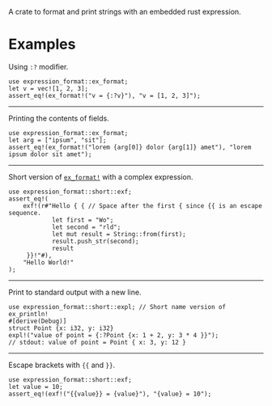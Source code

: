 A crate to format and print strings with an embedded rust expression.
# Examples
Using `:?` modifier.
```
use expression_format::ex_format;
let v = vec![1, 2, 3];
assert_eq!(ex_format!("v = {:?v}"), "v = [1, 2, 3]");
```
---
Printing the contents of fields.
```
use expression_format::ex_format;
let arg = ["ipsum", "sit"];
assert_eq!(ex_format!("lorem {arg[0]} dolor {arg[1]} amet"), "lorem ipsum dolor sit amet");
```
---
Short version of [`ex_format!`](macro.ex_format.html) with a complex expression.
```
use expression_format::short::exf;
assert_eq!(
    exf!(r#"Hello { { // Space after the first { since {{ is an escape sequence.
            let first = "Wo";
            let second = "rld";
            let mut result = String::from(first);
            result.push_str(second);
            result
     }}!"#),
    "Hello World!"
);
```
---
Print to standard output with a new line.
```
use expression_format::short::expl; // Short name version of ex_println!
#[derive(Debug)]
struct Point {x: i32, y: i32}
expl!("value of point = {:?Point {x: 1 + 2, y: 3 * 4 }}");
// stdout: value of point = Point { x: 3, y: 12 }
```
---
Escape brackets with `{{` and `}}`.
```
use expression_format::short::exf;
let value = 10;
assert_eq!(exf!("{{value}} = {value}"), "{value} = 10");
```
